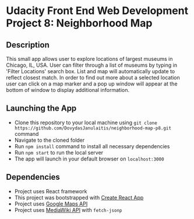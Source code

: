 # Udacity Front End Web Development Project 8: Neighborhood Map

## Description

This small app allows user to explore locations of largest museums in Chicago, IL, USA. User can filter through a list of museums by typing in 'Filter Locations' search box. List and map will automatically update to reflect closest match. In order to find out more about a selected location user can click on a map marker and a pop up window will appear at the bottom of window to display additional information.

## Launching the App
- Clone this repository to your local machine using `git clone https://github.com/DovydasJanulaitis/neighborhood-map-p8.git` command
- Navigate to the cloned folder
- Run `npm install` command to install all necessary dependencies
- Run `npm start` to run the local server
- The app will launch in your default browser on `localhost:3000`

## Dependencies
- Project uses React framework
- This project was bootstrapped with [Create React App](https://github.com/facebookincubator/create-react-app)
- Project uses [Google Maps API](https://developers.google.com/maps/documentation/javascript/tutorial)
- Project uses [MediaWiki API](https://www.mediawiki.org/wiki/API:Main_page) with `fetch-jsonp`
